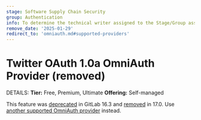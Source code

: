 ```yaml
---
stage: Software Supply Chain Security
group: Authentication
info: To determine the technical writer assigned to the Stage/Group associated with this page, see https://handbook.gitlab.com/handbook/product/ux/technical-writing/#assignments
remove_date: '2025-01-29'
redirect_to: 'omniauth.md#supported-providers'
---
```


# Twitter OAuth 1.0a OmniAuth Provider (removed)

DETAILS:
**Tier:** Free, Premium, Ultimate
**Offering:** Self-managed

This feature was [deprecated](https://gitlab.com/gitlab-com/Product/-/issues/11417) in GitLab 16.3
and [removed](https://gitlab.com/gitlab-org/gitlab/-/issues/420978) in 17.0.
Use [another supported OmniAuth provider](omniauth.md#supported-providers) instead.
